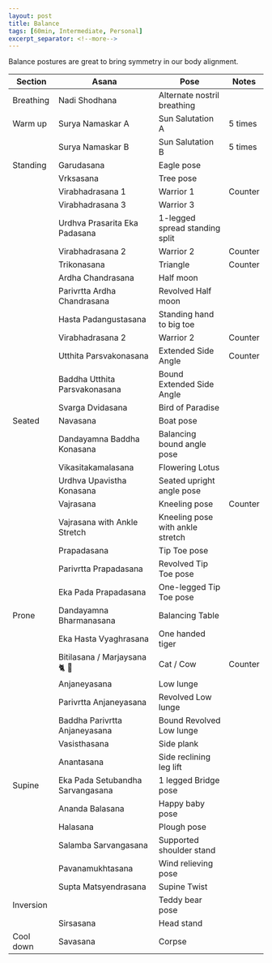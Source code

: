 ```yaml
---
layout: post
title: Balance
tags: [60min, Intermediate, Personal]
excerpt_separator: <!--more-->
---
```


Balance postures are great to bring symmetry in our body alignment.
<!--more-->

| Section | Asana | Pose | Notes |
| ------ | ------ | ------ | ------ |
| Breathing | Nadi Shodhana | Alternate nostril breathing
| Warm up | Surya Namaskar A | Sun Salutation A | 5 times |
| | Surya Namaskar B | Sun Salutation B | 5 times |
| Standing | Garudasana | Eagle pose
| | Vrksasana | Tree pose
| | Virabhadrasana 1 | Warrior 1 | Counter
| | Virabhadrasana 3 | Warrior 3
| | Urdhva Prasarita Eka Padasana | 1-legged spread standing split
| | Virabhadrasana 2 | Warrior 2 | Counter
| | Trikonasana | Triangle | Counter
| | Ardha Chandrasana | Half moon
| | Parivrtta Ardha Chandrasana | Revolved Half moon
| | Hasta Padangustasana | Standing hand to big toe
| | Virabhadrasana 2 | Warrior 2 | Counter
| | Utthita Parsvakonasana | Extended Side Angle | Counter
| | Baddha Utthita Parsvakonasana | Bound Extended Side Angle
| | Svarga Dvidasana | Bird of Paradise
| Seated | Navasana | Boat pose
| | Dandayamna Baddha Konasana | Balancing bound angle pose
| | Vikasitakamalasana | Flowering Lotus
| | Urdhva Upavistha Konasana | Seated upright angle pose
| | Vajrasana | Kneeling pose | Counter
| | Vajrasana with Ankle Stretch | Kneeling pose with ankle stretch
| | Prapadasana | Tip Toe pose
| | Parivrtta Prapadasana | Revolved Tip Toe pose
| | Eka Pada Prapadasana | One-legged Tip Toe pose
| Prone | Dandayamna Bharmanasana | Balancing Table
| | Eka Hasta Vyaghrasana | One handed tiger
| | Bitilasana / Marjaysana 🐈 🐄 | Cat / Cow | Counter
| | Anjaneyasana | Low lunge
| | Parivrtta Anjaneyasana | Revolved Low lunge
| | Baddha Parivrtta Anjaneyasana | Bound Revolved Low lunge
| | Vasisthasana | Side plank
| | Anantasana | Side reclining leg lift
| Supine | Eka Pada Setubandha Sarvangasana | 1 legged Bridge pose
| | Ananda Balasana | Happy baby pose
| | Halasana | Plough pose
| | Salamba Sarvangasana | Supported shoulder stand
| | Pavanamukhtasana | Wind relieving pose
| | Supta Matsyendrasana | Supine Twist
| Inversion | | Teddy bear pose
| | Sirsasana | Head stand
| Cool down | Savasana | Corpse
